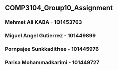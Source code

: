 ## COMP3104_Group10_Assignment ##

### Mehmet Ali KABA - 101453763 ###
### Miguel Angel Gutierrez - 101449899 ### 
### Pornpajee Sunkkadithee - 101445976 ### 
### Parisa Mohammadkarimi - 101449727 ### 